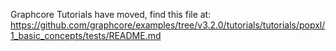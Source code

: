 Graphcore Tutorials have moved, find this file at:
https://github.com/graphcore/examples/tree/v3.2.0/tutorials/tutorials/popxl/1_basic_concepts/tests/README.md

